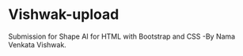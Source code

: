 # Vishwak-upload
Submission for Shape AI for HTML with Bootstrap and CSS -By Nama Venkata Vishwak. 
